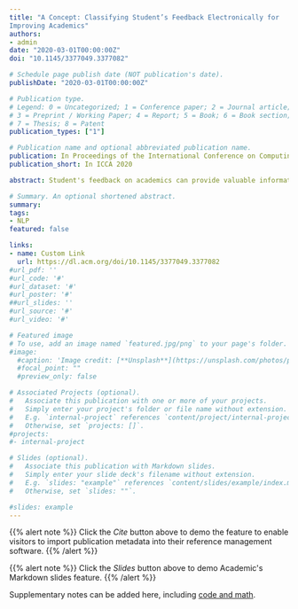 ```yaml
---
title: "A Concept: Classifying Student’s Feedback Electronically for
Improving Academics"
authors:
- admin
date: "2020-03-01T00:00:00Z"
doi: "10.1145/3377049.3377082"

# Schedule page publish date (NOT publication's date).
publishDate: "2020-03-01T00:00:00Z"

# Publication type.
# Legend: 0 = Uncategorized; 1 = Conference paper; 2 = Journal article;
# 3 = Preprint / Working Paper; 4 = Report; 5 = Book; 6 = Book section;
# 7 = Thesis; 8 = Patent
publication_types: ["1"]

# Publication name and optional abbreviated publication name.
publication: In Proceedings of the International Conference on Computing Advancements
publication_short: In ICCA 2020

abstract: Student's feedback on academics can provide valuable information for an institution for finding their current teaching practices quality and, also can provide suggestions for improving the overall teaching process. There are various kinds of student feedback systems used in different institutions and are mostly manual based process. Therefore, the study proposes a concept of computerized student feedback system (SFS) for academics. Student generally provides their feedback using open ended sentences. SFS will classify all feedback into several categories such as positive, negative, neutral. The proposed SFS uses a combination of machine learning's rule-based and lexicon based custom corpus datastore. This system will be implemented and evaluated in various educational institutions to test the effectiveness of SFS in the academic's context.

# Summary. An optional shortened abstract.
summary:
tags:
- NLP
featured: false

links:
- name: Custom Link
  url: https://dl.acm.org/doi/10.1145/3377049.3377082
#url_pdf: ''
#url_code: '#'
#url_dataset: '#'
#url_poster: '#'
##url_slides: ''
#url_source: '#'
#url_video: '#'

# Featured image
# To use, add an image named `featured.jpg/png` to your page's folder.
#image:
  #caption: 'Image credit: [**Unsplash**](https://unsplash.com/photos/pLCdAaMFLTE)'
  #focal_point: ""
  #preview_only: false

# Associated Projects (optional).
#   Associate this publication with one or more of your projects.
#   Simply enter your project's folder or file name without extension.
#   E.g. `internal-project` references `content/project/internal-project/index.md`.
#   Otherwise, set `projects: []`.
#projects:
#- internal-project

# Slides (optional).
#   Associate this publication with Markdown slides.
#   Simply enter your slide deck's filename without extension.
#   E.g. `slides: "example"` references `content/slides/example/index.md`.
#   Otherwise, set `slides: ""`.

#slides: example
---
```


{{% alert note %}}
Click the *Cite* button above to demo the feature to enable visitors to import publication metadata into their reference management software.
{{% /alert %}}

{{% alert note %}}
Click the *Slides* button above to demo Academic's Markdown slides feature.
{{% /alert %}}

Supplementary notes can be added here, including [code and math](https://sourcethemes.com/academic/docs/writing-markdown-latex/).
